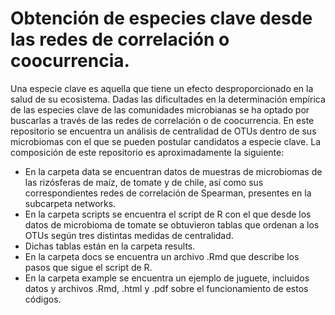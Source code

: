# Obtención de especies clave desde las redes de correlación o coocurrencia.

Una especie clave es aquella que tiene un efecto desproporcionado en la salud de su ecosistema. Dadas las dificultades en la determinación empírica de las especies clave de las comunidades microbianas se ha optado por buscarlas a través de las redes de correlación o de coocurrencia. En este repositorio se encuentra un análisis de centralidad de OTUs dentro de sus microbiomas con el que se pueden postular candidatos a especie clave. La composición de este repositorio es aproximadamente la siguiente:

* En la carpeta data se encuentran datos de muestras de microbiomas de las rizósferas de maíz, de tomate y de chile, así como sus correspondientes redes de correlación de Spearman, presentes en la subcarpeta networks.
* En la carpeta scripts se encuentra el script de R con el que desde los datos de microbioma de tomate se obtuvieron tablas que ordenan a los OTUs según tres distintas medidas de centralidad. 
* Dichas tablas están en la carpeta results. 
* En la carpeta docs se encuentra un archivo .Rmd que describe los pasos que sigue el script de R.
* En la carpeta example se encuentra un ejemplo de juguete, incluidos datos y archivos .Rmd, .html y .pdf sobre el funcionamiento de estos códigos.
